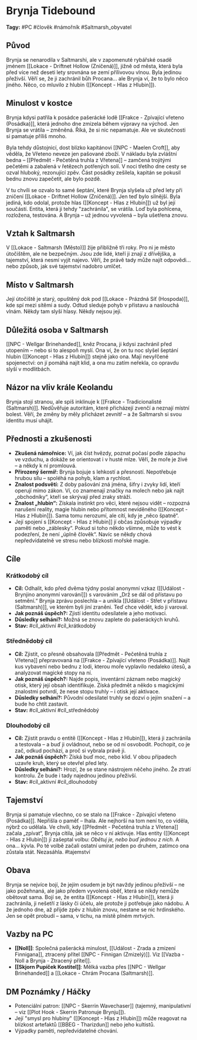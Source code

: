 # Brynja Tidebound

**Tagy:** #PC #člověk #námořník #Saltmarsh_obyvatel

## Původ
Brynja se nenarodila v Saltmarshi, ale v zapomenuté rybářské osadě jménem [[Lokace - Driftnet Hollow (Zničená)]], jižně od města, která byla před více než deseti lety srovnána se zemí přílivovou vlnou. Byla jedinou přeživší. Věří se, že ji zachránil bůh Procana... ale Brynja ví, že to bylo něco jiného. Něco, co mluvilo z hlubin ([[Koncept - Hlas z Hlubin]]).

## Minulost v kostce
Brynja kdysi patřila k posádce pašerácké lodě [[Frakce - Zpívající vřeteno (Posádka)]], která jednoho dne zmizela během výpravy na východ. Jen Brynja se vrátila – změněná. Říká, že si nic nepamatuje. Ale ve skutečnosti si pamatuje příliš mnoho.

Byla tehdy důstojnicí, dost blízko kapitánovi [[NPC - Maelen Croft]], aby věděla, že Vřeteno neveze jen pašované zboží. V nákladu byla zvláštní bedna – [[Předmět - Pečetěná truhla z Vřetena]] – zamčená trojitými pečetěmi a zabalená v řetězech potřených solí. V noci třetího dne cesty se ozval hluboký, rezonující zpěv. Část posádky zešílela, kapitán se pokusil bednu znovu zapečetit, ale bylo pozdě.

V tu chvíli se ozvalo to samé šeptání, které Brynja slyšela už před lety při zničení [[Lokace - Driftnet Hollow (Zničená)]]. Jen teď bylo silnější. Byla jediná, kdo odolal, protože hlas ([[Koncept - Hlas z Hlubin]]) už byl její součástí. Entita, která ji tehdy "zachránila", se vrátila. Loď byla pohlcena, rozložena, testována. A Brynja – už jednou vyvolená – byla ušetřena znovu.

## Vztah k Saltmarsh
V [[Lokace - Saltmarsh (Město)]] žije přibližně tři roky. Pro ni je město útočištěm, ale ne bezpečným. Jsou zde lidé, kteří ji znají z dřívějška, a tajemství, která nesmí vyjít najevo. Věří, že právě tady může najít odpovědi... nebo způsob, jak své tajemství nadobro umlčet.

## Místo v Saltmarsh
Její útočiště je starý, opuštěný dok pod [[Lokace - Prázdná Síť (Hospoda)]], kde spí mezi sítěmi a sudy. Odtud sleduje pohyb v přístavu a naslouchá vlnám. Někdy tam slyší hlasy. Někdy nejsou její.

## Důležitá osoba v Saltmarsh
[[NPC - Wellgar Brinehanded]], kněz Procana, ji kdysi zachránil před utopením – nebo si to alespoň myslí. Ona ví, že on tu noc slyšel šeptání hlubin ([[Koncept - Hlas z Hlubin]]) stejně jako ona. Mají nevyřčené spojenectví: on jí pomáhá najít klid, a ona mu zatím neřekla, co opravdu slyší v modlitbách.

## Názor na vliv krále Keolandu
Brynja stojí stranou, ale spíš inklinuje k [[Frakce - Tradicionalisté (Saltmarsh)]]. Nedůvěřuje autoritám, které přicházejí zvenčí a neznají místní bolest. Věří, že změny by měly přicházet zevnitř – a že Saltmarsh si svou identitu musí uhájit.

## Přednosti a zkušenosti
- **Zkušená námořnice:** Ví, jak číst hvězdy, poznat počasí podle zápachu ve vzduchu, a dokáže se orientovat i v husté mlze. Věří, že moře je živé – a někdy k ní promlouvá.
- **Přirozený šermíř:** Brynja bojuje s lehkostí a přesností. Nepotřebuje hrubou sílu – spoléhá na pohyb, klam a rychlost.
- **Znalost podsvětí:** Z doby pašování zná jména, šifry i zvyky lidí, kteří operují mimo zákon. Ví, co znamenají značky na molech nebo jak najít „obchodníky“, kteří se skrývají před zraky stráží.
- **Znalost „hlubin“:** Získala instinkt pro věci, které nejsou vidět – rozpozná narušení reality, magie hlubin nebo přítomnost neviděného ([[Koncept - Hlas z Hlubin]]). Sama tomu nerozumí, ale cítí, kdy je „něco špatně“.
- Její spojení s [[Koncept - Hlas z Hlubin]] jí občas způsobuje výpadky paměti nebo „záblesky“. Pokud si toho někdo všimne, může to vést k podezření, že není „úplně člověk“. Navíc se někdy chová nepředvídatelně ve stresu nebo blízkosti mořské magie.

## Cíle
### Krátkodobý cíl
*   **Cíl:** Odhalit, kdo před dvěma týdny poslal anonymní vzkaz ([[Událost - Brynjino anonymní varování]]) s varováním „Drž se dál od přístavu po setmění.“ Brynja zprávu poslechla – a unikla [[Událost - Střet v přístavu (Saltmarsh)]], ve kterém byli jiní zraněni. Teď chce vědět, kdo ji varoval.
*   **Jak poznáš úspěch?:** Zjistí identitu odesílatele a jeho motivaci.
*   **Důsledky selhání?:** Možná se znovu zaplete do pašeráckých kruhů.
*   **Stav:** #cíl_aktivní #cíl_krátkodobý

### Střednědobý cíl
*   **Cíl:** Zjistit, co přesně obsahovala [[Předmět - Pečetěná truhla z Vřetena]] přepravovaná na [[Frakce - Zpívající vřeteno (Posádka)]]. Najít kus vybavení nebo bednu z lodi, kterou moře vyplavilo nedaleko útesů, a analyzovat magické stopy na ní.
*   **Jak poznáš úspěch?:** Najde popis, inventární záznam nebo magický otisk, který její obsah identifikuje. Získá předmět a někdo s magickými znalostmi potvrdí, že nese stopu truhly – i otisk její aktivace.
*   **Důsledky selhání?:** Původní odesilatel truhly se dozví o jejím snažení – a bude ho chtít zastavit.
*   **Stav:** #cíl_aktivní #cíl_střednědobý

### Dlouhodobý cíl
*   **Cíl:** Zjistit pravdu o entitě ([[Koncept - Hlas z Hlubin]]), která ji zachránila a testovala – a buď ji ovládnout, nebo se od ní osvobodit. Pochopit, co je zač, odkud pochází, a proč si vybrala právě ji.
*   **Jak poznáš úspěch?:** Získá buď moc, nebo klid. V obou případech uzavře kruh, který se otevřel před lety.
*   **Důsledky selhání?:** Hrozí, že se stane nástrojem něčeho jiného. Že ztratí kontrolu. Že bude i tady najednou jedinou přeživší.
*   **Stav:** #cíl_aktivní #cíl_dlouhodobý

## Tajemství
Brynja si pamatuje všechno, co se stalo na [[Frakce - Zpívající vřeteno (Posádka)]]. Nepřišla o paměť – lhala. Ale nejhorší na tom není to, co viděla, nýbrž co udělala. Ve chvíli, kdy [[Předmět - Pečetěná truhla z Vřetena]] začala „zpívat“, Brynja cítila, jak se něco v ní aktivuje. Hlas entity ([[Koncept - Hlas z Hlubin]]) jí zašeptal volbu: *Obětuj je, nebo buď jednou z nich.* A ona… kývla. Po té volbě začali ostatní umírat jeden po druhém, zatímco ona zůstala stát. Nezasáhla.
#tajemství

## Obava
Brynja se nejvíce bojí, že jejím osudem je být navždy jedinou přeživší – ne jako požehnaná, ale jako předem vyvolená oběť, která se nikdy nemůže obětovat sama. Bojí se, že entita ([[Koncept - Hlas z Hlubin]]), která ji zachránila, ji nešetří z lásky či účelu, ale protože ji potřebuje jako nádobu. A že jednoho dne, až přijde zpěv z hlubin znovu, nestane se nic hrdinského. Jen se opět probudí – sama, v tichu, na místě plném mrtvých.

## Vazby na PC
*   **[[Noll]]**: Společná pašerácká minulost, [[Událost - Zrada a zmizení Finnigana]], ztracený přítel [[NPC - Finnigan (Zmizelý)]]. Viz [[Vazba - Noll a Brynja - Ztracený přítel]].
*   **[[Skjorn Pupíček Kostitel]]**: Mělká vazba přes [[NPC - Wellgar Brinehanded]] a [[Lokace - Chrám Procana (Saltmarsh)]].

## DM Poznámky / Háčky
*   Potenciální patron: [[NPC - Skerrin Wavechaser]] (tajemný, manipulativní – viz [[Plot Hook - Skerrin Patronuje Brynju]]).
*   Její "smysl pro hlubiny" ([[Koncept - Hlas z Hlubin]]) může reagovat na blízkost artefaktů [[BBEG - Tharizdun]] nebo jeho kultistů.
*   Výpadky paměti, nepředvídatelné chování.